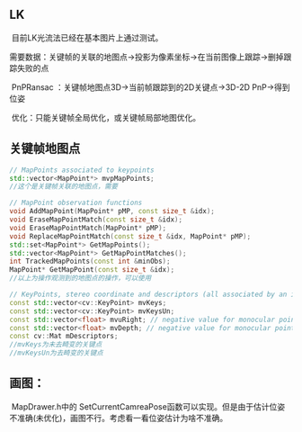 ## LK

​	目前LK光流法已经在基本图片上通过测试。

​	需要数据：关键帧的关联的地图点->投影为像素坐标->在当前图像上跟踪->删掉跟踪失败的点

​	PnPRansac ：关键帧地图点3D->当前帧跟踪到的2D关键点->3D-2D PnP->得到位姿

​	优化：只能关键帧全局优化，或关键帧局部地图优化。

## 关键帧地图点

```c++
// MapPoints associated to keypoints
std::vector<MapPoint*> mvpMapPoints;
//这个是关键帧关联的地图点，需要
```

```c++
// MapPoint observation functions
void AddMapPoint(MapPoint* pMP, const size_t &idx);
void EraseMapPointMatch(const size_t &idx);
void EraseMapPointMatch(MapPoint* pMP);
void ReplaceMapPointMatch(const size_t &idx, MapPoint* pMP);
std::set<MapPoint*> GetMapPoints();
std::vector<MapPoint*> GetMapPointMatches();
int TrackedMapPoints(const int &minObs);
MapPoint* GetMapPoint(const size_t &idx);
//以上为操作观测到的地图点的操作，可以使用
```

```c++
// KeyPoints, stereo coordinate and descriptors (all associated by an index)
const std::vector<cv::KeyPoint> mvKeys;
const std::vector<cv::KeyPoint> mvKeysUn;
const std::vector<float> mvuRight; // negative value for monocular points
const std::vector<float> mvDepth; // negative value for monocular points
const cv::Mat mDescriptors;
//mvKeys为未去畸变的关键点
//mvKeysUn为去畸变的关键点
```

## 画图：

​	MapDrawer.h中的 SetCurrentCamreaPose函数可以实现。但是由于估计位姿不准确(未优化)，画图不行。考虑看一看位姿估计为啥不准确。
